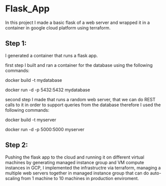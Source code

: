 # Flask_App
In this project I made a basic flask of a web server and wrapped it in a container in google cloud platform using terraform.
## Step 1:
I generated a container that runs a flask app.

first step I built and ran a container for the database using the following commands:

  docker build -t mydatabase
  
  docker run -d -p 5432:5432 mydatabase

second step I made that runs a random web server, that we can do REST calls to it in order to support queries from the database
therefore I used the following commands:

  docker build -t myserver
  
  docker run -d -p 5000:5000 myserver
  
  ## Step 2:
  Pushing the flask app to the cloud and running it on different virtual machines by generating managed instance group and VM compute instances in GCP, 
  I implemented the infrastructre via terraform, managing a multiple web servers together in managed instance group that can do auto-scaling from 1 machine to 10 machines
  in production enviroment.
 
 
